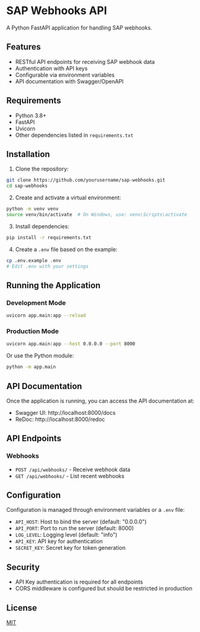 # SAP Webhooks API

A Python FastAPI application for handling SAP webhooks.

## Features

- RESTful API endpoints for receiving SAP webhook data
- Authentication with API keys
- Configurable via environment variables
- API documentation with Swagger/OpenAPI

## Requirements

- Python 3.8+
- FastAPI
- Uvicorn
- Other dependencies listed in `requirements.txt`

## Installation

1. Clone the repository:

```bash
git clone https://github.com/yourusername/sap-webhooks.git
cd sap-webhooks
```

2. Create and activate a virtual environment:

```bash
python -m venv venv
source venv/bin/activate  # On Windows, use: venv\Scripts\activate
```

3. Install dependencies:

```bash
pip install -r requirements.txt
```

4. Create a `.env` file based on the example:

```bash
cp .env.example .env
# Edit .env with your settings
```

## Running the Application

### Development Mode

```bash
uvicorn app.main:app --reload
```

### Production Mode

```bash
uvicorn app.main:app --host 0.0.0.0 --port 8000
```

Or use the Python module:

```bash
python -m app.main
```

## API Documentation

Once the application is running, you can access the API documentation at:

- Swagger UI: http://localhost:8000/docs
- ReDoc: http://localhost:8000/redoc

## API Endpoints

### Webhooks

- `POST /api/webhooks/` - Receive webhook data
- `GET /api/webhooks/` - List recent webhooks

## Configuration

Configuration is managed through environment variables or a `.env` file:

- `API_HOST`: Host to bind the server (default: "0.0.0.0")
- `API_PORT`: Port to run the server (default: 8000)
- `LOG_LEVEL`: Logging level (default: "info")
- `API_KEY`: API key for authentication
- `SECRET_KEY`: Secret key for token generation

## Security

- API Key authentication is required for all endpoints
- CORS middleware is configured but should be restricted in production

## License

[MIT](LICENSE) 